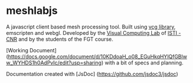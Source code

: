 meshlabjs
=========

A javascript client based mesh processing tool. Built using [vcg library](http://vcg.sourceforge.net), emscripten and webgl. Developed by the [Visual Computing Lab](vcg.isti.cnr.it) of [ISTI - CNR](www.isti.cnr.it) and by the students of the FGT course.

[Working Document] (https://docs.google.com/document/d/10KDdoaH_o08_EGuHkqHYlQfGBlww_WYHDS1h0AdPvIc/edit?usp=sharing) with a bit of specs and planning.

Documentation created with [JsDoc] (https://github.com/jsdoc3/jsdoc)